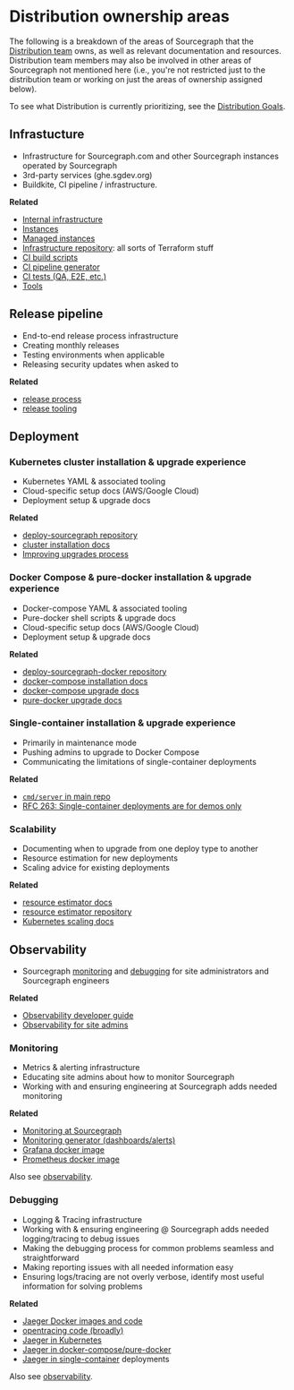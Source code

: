 # Distribution ownership areas

The following is a breakdown of the areas of Sourcegraph that the [Distribution team](./index.md) owns, as well as relevant documentation and resources.
Distribution team members may also be involved in other areas of Sourcegraph not mentioned here (i.e., you're not restricted just to the distribution team or working on just the areas of ownership assigned below).

To see what Distribution is currently prioritizing, see the [Distribution Goals](./goals.md).

## Infrastucture

- Infrastructure for Sourcegraph.com and other Sourcegraph instances operated by Sourcegraph
- 3rd-party services (ghe.sgdev.org)
- Buildkite, CI pipeline / infrastructure.

**Related**

- [Internal infrastructure](./internal_infrastructure.md)
- [Instances](../deployments/instances.md)
- [Managed instances](./managed/index.md)
- [Infrastructure repository](https://github.com/sourcegraph/infrastructure): all sorts of Terraform stuff
- [CI build scripts](https://sourcegraph.com/search?q=repo%3A%5Egithub%5C.com%2Fsourcegraph%2Fsourcegraph%24+file%3Abuild.sh%7C%2Fci%2F+count%3A1000&patternType=literal)
- [CI pipeline generator](https://sourcegraph.com/search?q=repo:%5Egithub%5C.com/sourcegraph/sourcegraph%24+file:%5Eenterprise/dev/ci/ci+count:1000&patternType=literal)
- [CI tests (QA, E2E, etc.)](https://sourcegraph.com/github.com/sourcegraph/sourcegraph/-/tree/dev/ci/test)
- [Tools](./tools/index.md)

## Release pipeline

- End-to-end release process infrastructure
- Creating monthly releases
- Testing environments when applicable
- Releasing security updates when asked to

**Related**

- [release process](https://about.sourcegraph.com/handbook/engineering/releases)
- [release tooling](https://sourcegraph.com/github.com/sourcegraph/sourcegraph/-/tree/dev/release)

## Deployment

### Kubernetes cluster installation & upgrade experience

- Kubernetes YAML & associated tooling
- Cloud-specific setup docs (AWS/Google Cloud)
- Deployment setup & upgrade docs

**Related**

- [deploy-sourcegraph repository](https://github.com/sourcegraph/deploy-sourcegraph)
- [cluster installation docs](https://sourcegraph.com/github.com/sourcegraph/sourcegraph/-/blob/doc/admin/install/cluster.md)
- [Improving upgrades process](https://github.com/orgs/sourcegraph/projects/71)

### Docker Compose & pure-docker installation & upgrade experience 

- Docker-compose YAML & associated tooling
- Pure-docker shell scripts & upgrade docs
- Cloud-specific setup docs (AWS/Google Cloud)
- Deployment setup & upgrade docs

**Related**

- [deploy-sourcegraph-docker repository](https://github.com/sourcegraph/deploy-sourcegraph-docker)
- [docker-compose installation docs](https://sourcegraph.com/github.com/sourcegraph/sourcegraph/-/tree/doc/admin/install/docker-compose)
- [docker-compose upgrade docs](https://sourcegraph.com/github.com/sourcegraph/sourcegraph/-/blob/doc/admin/updates/docker_compose.md)
- [pure-docker upgrade docs](https://sourcegraph.com/github.com/sourcegraph/sourcegraph/-/blob/doc/admin/updates/pure_docker.md)

### Single-container installation & upgrade experience

- Primarily in maintenance mode
- Pushing admins to upgrade to Docker Compose
- Communicating the limitations of single-container deployments

**Related**

- [`cmd/server` in main repo](https://sourcegraph.com/search?q=repo:%5Egithub%5C.com/sourcegraph/sourcegraph%24+file:cmd/server/&patternType=regexp)
- [RFC 263: Single-container deployments are for demos only](https://docs.google.com/document/d/1GPypas4ZUZIw346EcNDM1up2OOQFyPpEzA3-0glPEMY)

### Scalability

- Documenting when to upgrade from one deploy type to another
- Resource estimation for new deployments
- Scaling advice for existing deployments

**Related**

- [resource estimator docs](https://docs.sourcegraph.com/admin/install/resource_estimator)
- [resource estimator repository](https://github.com/sourcegraph/resource-estimator)
- [Kubernetes scaling docs](https://docs.sourcegraph.com/admin/install/kubernetes/scale)

## Observability

- Sourcegraph [monitoring](#monitoring) and [debugging](#debugging) for site administrators and Sourcegraph engineers

**Related**

- [Observability developer guide](https://docs.sourcegraph.com/dev/background-information/observability)
- [Observability for site admins](https://docs.sourcegraph.com/admin/observability)

### Monitoring

- Metrics & alerting infrastructure
- Educating site admins about how to monitor Sourcegraph
- Working with and ensuring engineering at Sourcegraph adds needed monitoring

**Related**

- [Monitoring at Sourcegraph](../observability/monitoring.md)
- [Monitoring generator (dashboards/alerts)](https://docs.sourcegraph.com/dev/background-information/observability/monitoring-generator)
- [Grafana docker image](https://docs.sourcegraph.com/dev/background-information/observability/grafana)
- [Prometheus docker image](https://docs.sourcegraph.com/dev/background-information/observability/prometheus)

Also see [observability](#observability).

### Debugging

- Logging & Tracing infrastructure
- Working with & ensuring engineering @ Sourcegraph adds needed logging/tracing to debug issues
- Making the debugging process for common problems seamless and straightforward
- Making reporting issues with all needed information easy
- Ensuring logs/tracing are not overly verbose, identify most useful information for solving problems

**Related**

- [Jaeger Docker images and code](https://sourcegraph.com/search?q=repo:%5Egithub%5C.com/sourcegraph/sourcegraph%24+file:jaeger&patternType=literal)
- [opentracing code (broadly)](https://sourcegraph.com/search?q=repo:%5Egithub%5C.com/sourcegraph/sourcegraph%24+opentracing&patternType=literal)
- [Jaeger in Kubernetes](https://sourcegraph.com/search?q=repo:%5Egithub%5C.com/sourcegraph/deploy-sourcegraph%24+jaeger&patternType=literal)
- [Jaeger in docker-compose/pure-docker](https://sourcegraph.com/search?q=repo:%5Egithub%5C.com/sourcegraph/deploy-sourcegraph-docker%24+jaeger&patternType=literal)
- [Jaeger in single-container](https://sourcegraph.com/search?q=repo:%5Egithub%5C.com/sourcegraph/sourcegraph%24+file:cmd/server+jaeger&patternType=literal) deployments

Also see [observability](#observability).
